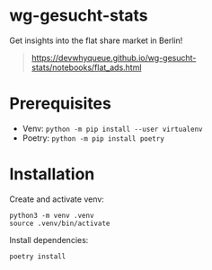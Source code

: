 # wg-gesucht-stats

Get insights into the flat share market in Berlin!

> https://devwhyqueue.github.io/wg-gesucht-stats/notebooks/flat_ads.html

# Prerequisites

- Venv: `python -m pip install --user virtualenv`
- Poetry: `python -m pip install poetry`

# Installation

Create and activate venv:

```
python3 -m venv .venv
source .venv/bin/activate
```

Install dependencies:

```
poetry install
```

